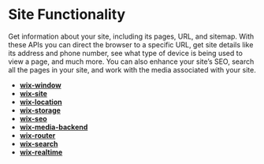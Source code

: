 # Site Functionality

Get information about your site, including its pages, URL, and sitemap. With these APIs you can direct the browser to a specific URL, get site details like its address and phone number, see what type of device is being used to view a page, and much more. You can also enhance your site’s SEO, search all the pages in your site, and work with the media associated with your site.

*   **[wix-window](https://www.wix.com/velo/reference/wix-window.html)**
*   **[wix-site](https://www.wix.com/velo/reference/wix-site.html)**
*   **[wix-location](https://www.wix.com/velo/reference/wix-location.html)**
*   **[wix-storage](https://www.wix.com/velo/reference/wix-storage.html)**
*   **[wix-seo](https://www.wix.com/velo/reference/wix-seo)**
*   **[wix-media-backend](https://www.wix.com/velo/reference/wix-media-backend)**
*   **[wix-router](https://www.wix.com/velo/reference/wix-router)**
*   **[wix-search](https://www.wix.com/velo/reference/wix-search)**
*   **[wix-realtime](https://www.wix.com/velo/reference/wix-realtime)**
